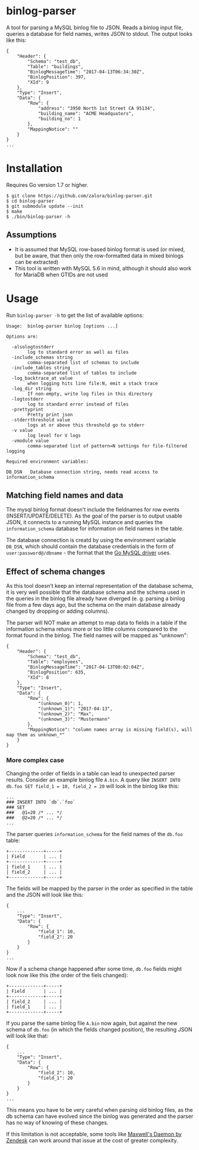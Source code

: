 # binlog-parser

A tool for parsing a MySQL binlog file to JSON. Reads a binlog input file, queries a database for field names, writes JSON to stdout. The output looks like this:

    {
        "Header": {
            "Schema": "test_db",
            "Table": "buildings",
            "BinlogMessageTime": "2017-04-13T06:34:30Z",
            "BinlogPosition": 397,
            "XId": 9
        },
        "Type": "Insert",
        "Data": {
            "Row": {
                "address": "3950 North 1st Street CA 95134",
                "building_name": "ACME Headquaters",
                "building_no": 1
            },
            "MappingNotice": ""
        }
    }
    ...

# Installation

Requires Go version 1.7 or higher.

    $ git clone https://github.com/zalora/binlog-parser.git
    $ cd binlog-parser
    $ git submodule update --init
    $ make
    $ ./bin/binlog-parser -h

## Assumptions

- It is assumed that MySQL row-based binlog format is used (or mixed, but be aware, that then only the row-formatted data in mixed binlogs can be extracted)
- This tool is written with MySQL 5.6 in mind, although it should also work for MariaDB when GTIDs are not used

# Usage

Run `binlog-parser -h` to get the list of available options:

    Usage:	binlog-parser binlog [options ...]

    Options are:

      -alsologtostderr
        	log to standard error as well as files
      -include_schemas string
        	comma-separated list of schemas to include
      -include_tables string
        	comma-separated list of tables to include
      -log_backtrace_at value
        	when logging hits line file:N, emit a stack trace
      -log_dir string
        	If non-empty, write log files in this directory
      -logtostderr
        	log to standard error instead of files
      -prettyprint
        	Pretty print json
      -stderrthreshold value
        	logs at or above this threshold go to stderr
      -v value
        	log level for V logs
      -vmodule value
        	comma-separated list of pattern=N settings for file-filtered logging

    Required environment variables:

    DB_DSN	 Database connection string, needs read access to information_schema

## Matching field names and data

The mysql binlog format doesn't include the fieldnames for row events (INSERT/UPDATE/DELETE). As the goal of the parser is to output
usable JSON, it connects to a running MySQL instance and queries the `information_schema` database for information on field names in the table.

The database connection is creatd by using the environment variable `DB_DSN`, which should contain the database credentials in the form of
`user:password@/dbname` - the format that the [Go MySQL driver](https://godoc.org/github.com/go-sql-driver/mysql) uses.

## Effect of schema changes

As this tool doesn't keep an internal representation of the database schema, it is very well possible that the database schema and the schema used in the
queries in the binlog file already have diverged (e. g. parsing a binlog file from a few days ago, but the schema on the main database already changed
by dropping or adding columns).

The parser will NOT make an attempt to map data to fields in a table if the information schema retuns more or too little columns
compared to the format found in the binlog. The field names will be mapped as "unknown":

    {
        "Header": {
            "Schema": "test_db",
            "Table": "employees",
            "BinlogMessageTime": "2017-04-13T08:02:04Z",
            "BinlogPosition": 635,
            "XId": 8
        },
        "Type": "Insert",
        "Data": {
            "Row": {
                "(unknown_0)": 1,
                "(unknown_1)": "2017-04-13",
                "(unknown_2)": "Max",
                "(unknown_3)": "Mustermann"
            },
            "MappingNotice": "column names array is missing field(s), will map them as unknown_*"
        }
    }

### More complex case

Changing the order of fields in a table can lead to unexpected parser results. Consider an example binlog file `A.bin`.
A query like `INSERT INTO db.foo SET field_1 = 10, field_2 = 20` will look in the binlog like this:

    ...
    ### INSERT INTO `db`.`foo`
    ### SET
    ###   @1=20 /* ... */
    ###   @2=20 /* ... */
    ...

The parser queries `information_schema` for the field names of the `db.foo` table:

    +-------------+-----+
    | Field       | ... |
    +-------------+-----+
    | field_1     | ... |
    | field_2     | ... |
    +-------------+-----+

The fields will be mapped by the parser in the order as specified in the table and the JSON will look like this:

    {
        ...
        "Type": "Insert",
        "Data": {
            "Row": {
                "field_1": 10,
                "field_2": 20
            }
        }
    }
    ...

Now if a schema change happened after some time, `db.foo` fields might look now like this (the order of the fiels changed):

    +-------------+-----+
    | Field       | ... |
    +-------------+-----+
    | field_2     | ... |
    | field_1     | ... |
    +-------------+-----+

If you parse the same binlog file `A.bin` now again, but against the new schema of `db.foo` (in which the fields changed position), the resulting JSON
will look like that:


    {
        ...
        "Type": "Insert",
        "Data": {
            "Row": {
                "field_2": 10,
                "field_1": 20
            }
        }
    }
    ...

This means you have to be very careful when parsing old binlog files, as the db schema can have evolved since the binlog was generated and the parser
has no way of knowing of these changes.

If this limitation is not acceptable, some tools like [Maxwell's Daemon by Zendesk](https://github.com/zendesk/maxwell) can work around that issue at the cost of greater complexity.
